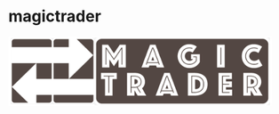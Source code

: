 # magictrader
![Magic Trader](https://github.com/seancapelle/magictrader/blob/master/public/assets/img/magic-trader.png)
